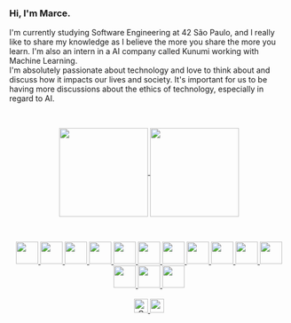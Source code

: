 ### Hi, I'm Marce.

I'm currently studying Software Engineering at 42 São Paulo, and I really like to share my knowledge as I believe the more you share the more you learn. I'm also an intern in a AI company called Kunumi working with Machine Learning.
<br />
I'm absolutely passionate about technology and love to think about and discuss how it impacts our lives and society. It's important for us to be having more discussions about the ethics of technology, especially in regard to AI.

<br/>

<p align="center">
  <a href="https://github.com/marceFrasson">
  <img
      align="center"
      height="160em"
      src="https://github-readme-stats.vercel.app/api?username=marceFrasson&theme=dark&show_icons=true" />
</a>  
  <a href="https://github.com/marceFrasson">
    <img
      align="center"
      height="160em"
      src="https://github-readme-stats.vercel.app/api/top-langs/?username=marceFrasson&show_icons=true&include_all_commits=true&count_private=true&layout=compact&theme=dark"
    />
  </a>
</p>

<br/>

<p align="center">
  <a href="#">
    <img src="https://cdn.worldvectorlogo.com/logos/c-1.svg" height="40">
  </a>
  <a href="#">
    <img src="https://upload.wikimedia.org/wikipedia/commons/thumb/1/18/ISO_C%2B%2B_Logo.svg/1822px-ISO_C%2B%2B_Logo.svg.png" height="40">
  </a>
  <a href="#">
    <img src="https://upload.wikimedia.org/wikipedia/commons/thumb/c/c3/Python-logo-notext.svg/1869px-Python-logo-notext.svg.png" height="40">
  </a>
  <a href="#">
    <img src="https://upload.wikimedia.org/wikipedia/pt/thumb/3/30/Java_programming_language_logo.svg/1200px-Java_programming_language_logo.svg.png" height="40">
  </a>
  <a href="#">
    <img src="https://www.svgrepo.com/show/303658/nodejs-1-logo.svg" height="40">
  </a>
  <a href="#">
    <img src="https://avatars.githubusercontent.com/u/4998052?s=280&v=4" height="40">
  </a>
  <a href="#">
    <img src="https://icon-library.com/images/terminal-icon-png/terminal-icon-png-0.jpg" height="40">
  </a>
  <a href="#">
    <img src="https://upload.wikimedia.org/wikipedia/commons/thumb/3/3f/Git_icon.svg/1200px-Git_icon.svg.png" height="40">
  </a>
  <a href="#">
    <img src="https://cdn.jsdelivr.net/gh/devicons/devicon/icons/vscode/vscode-original.svg" height="40">
  </a>
  <a href="#">
    <img src="https://resources.jetbrains.com/storage/products/intellij-idea/img/meta/intellij-idea_logo_300x300.png" height="40">
  </a>
  <a href="#">
    <img src="https://cdn.jsdelivr.net/gh/devicons/devicon/icons/slack/slack-original.svg" height="40">
  </a>
  <a href="#">
    <img src="https://upload.wikimedia.org/wikipedia/commons/thumb/3/35/Tux.svg/1200px-Tux.svg.png" height="40">
  </a>
  <a href="#">
    <img src="https://upload.wikimedia.org/wikipedia/commons/thumb/5/5f/Windows_logo_-_2012.svg/1200px-Windows_logo_-_2012.svg.png" height="40">
  </a>
  <a href="#">
    <img src="http://svgur.com/i/TJ_.svg" height="40">
  </a>
  <br/>  
  <br/>
  <a href="https://www.linkedin.com/in/marcefrasson/">
    <img src="https://img.shields.io/badge/-Marce%20Frasson-blue?style=flat-square&logo=Linkedin&logoColor=white&link=https://www.linkedin.com/in/marcefrasson/" height="25/>
  </a>
  <a href="#" alt="Gmail">
  <img src="https://img.shields.io/badge/-marcefrasson@gmail.com-FF0000?style=flat-square&labelColor=FF0000&logo=gmail&logoColor=white&link=marcefrasson@gmail.com" height="25"/>
  </a>
</p>

<br/>
